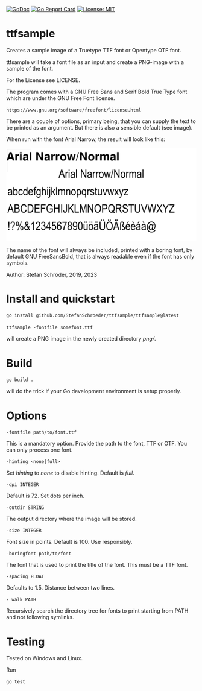 [![GoDoc](https://godoc.org/github.com/StefanSchroeder/ttfsample?status.png)](https://godoc.org/github.com/StefanSchroeder/ttfsample)
[![Go Report Card](https://goreportcard.com/badge/github.com/StefanSchroeder/ttfsample)](https://goreportcard.com/report/github.com/StefanSchroeder/ttfsample)
 [![License: MIT](https://img.shields.io/badge/License-MIT-yellow.svg)](https://opensource.org/licenses/MIT)

# ttfsample

Creates a sample image of a Truetype TTF font or Opentype OTF font.

ttfsample will take a font file as an input and create a PNG-image 
with a sample of the font. 

For the License see LICENSE.

The program comes with a GNU Free Sans and Serif Bold True Type font which 
are under the GNU Free Font license.

	https://www.gnu.org/software/freefont/license.html

There are a couple of options, primary being, that you can supply the text to be
printed as an argument. But there is also a sensible default (see image).

When run with the font Arial Narrow, the result will look like this:

![Sample](https://raw.githubusercontent.com/StefanSchroeder/ttfsample/master/sample/sample.png)

The name of the font will always be included, printed with a
boring font, by default GNU FreeSansBold, that is always
readable even if the font has only symbols.

Author: Stefan Schröder, 2019, 2023

# Install and quickstart

	go install github.com/StefanSchroeder/ttfsample/ttfsample@latest

	ttfsample -fontfile somefont.ttf

will create a PNG image in the newly created directory *png/*.

# Build

	go build . 

will do the trick if your Go development environment is setup properly.

# Options

	-fontfile path/to/font.ttf

This is a mandatory option. Provide the path to the font, TTF or
OTF. You can only process one font.

	-hinting <none|full>

Set *hinting* to *none* to disable hinting. Default is *full*.

	-dpi INTEGER

Default is 72. Set dots per inch.

	-outdir STRING

The output directory where the image will be stored.

	-size INTEGER

Font size in points. Default is 100. Use responsibly.

	-boringfont path/to/font

The font that is used to print the title of the font. This
must be a TTF font.

	-spacing FLOAT

Defaults to 1.5. Distance between two lines. 

	- walk PATH

Recursively search the directory tree for fonts to print
starting from PATH and not following symlinks.

# Testing

Tested on Windows and Linux.

Run

	go test

